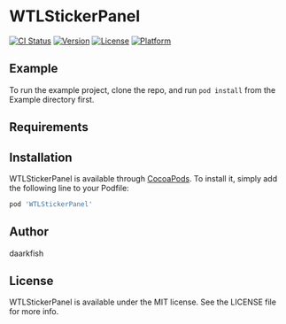 # WTLStickerPanel

[![CI Status](http://img.shields.io/travis/daarkfish/WTLStickerPanel.svg?style=flat)](https://travis-ci.org/daarkfish/WTLStickerPanel)
[![Version](https://img.shields.io/cocoapods/v/WTLStickerPanel.svg?style=flat)](http://cocoapods.org/pods/WTLStickerPanel)
[![License](https://img.shields.io/cocoapods/l/WTLStickerPanel.svg?style=flat)](http://cocoapods.org/pods/WTLStickerPanel)
[![Platform](https://img.shields.io/cocoapods/p/WTLStickerPanel.svg?style=flat)](http://cocoapods.org/pods/WTLStickerPanel)

## Example

To run the example project, clone the repo, and run `pod install` from the Example directory first.

## Requirements

## Installation

WTLStickerPanel is available through [CocoaPods](http://cocoapods.org). To install
it, simply add the following line to your Podfile:

```ruby
pod 'WTLStickerPanel'
```

## Author

daarkfish

## License

WTLStickerPanel is available under the MIT license. See the LICENSE file for more info.
